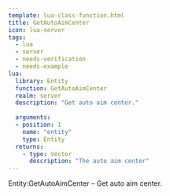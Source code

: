 ```yaml
---
template: lua-class-function.html
title: GetAutoAimCenter
icon: lua-server
tags:
  - lua
  - server
  - needs-verification
  - needs-example
lua:
  library: Entity
  function: GetAutoAimCenter
  realm: server
  description: "Get auto aim center."
  
  arguments:
  - position: 1
    name: "entity"
    type: Entity
  returns:
    - type: Vector
      description: "The auto aim center"
---
```


<div class="lua__search__keywords">
Entity:GetAutoAimCenter &#x2013; Get auto aim center.
</div>
